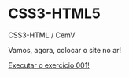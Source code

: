 # CSS3-HTML5
 CSS3-HTML / CemV

Vamos, agora, colocar o site no ar!

<a href="https://tiagoengbrazil.github.io/CSS3-HTML5/exercicios/ex001/index.html"> Executar o exercício 001! <a>
